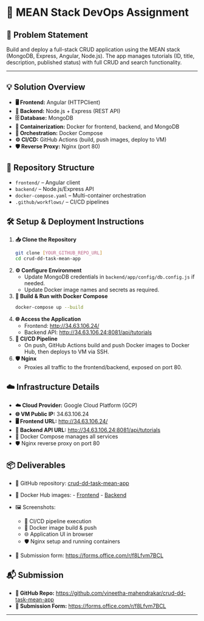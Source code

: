 
# 🚀 MEAN Stack DevOps Assignment


## 📝 Problem Statement

Build and deploy a full-stack CRUD application using the MEAN stack (MongoDB, Express, Angular, Node.js). The app manages tutorials (ID, title, description, published status) with full CRUD and search functionality.

---


## 💡 Solution Overview

- **🖥️ Frontend:** Angular (HTTPClient)
- **🔗 Backend:** Node.js + Express (REST API)
- **🗄️ Database:** MongoDB
- **🐳 Containerization:** Docker for frontend, backend, and MongoDB
- **🧩 Orchestration:** Docker Compose
- **⚙️ CI/CD:** GitHub Actions (build, push images, deploy to VM)
- **🛡️ Reverse Proxy:** Nginx (port 80)


## 📁 Repository Structure

- `frontend/` – Angular client
- `backend/` – Node.js/Express API
- `docker-compose.yaml` – Multi-container orchestration
- `.github/workflows/` – CI/CD pipelines


## 🛠️ Setup & Deployment Instructions

1. **📥 Clone the Repository**
	```sh
	git clone [YOUR_GITHUB_REPO_URL]
	cd crud-dd-task-mean-app
	```
2. **⚙️ Configure Environment**
	- Update MongoDB credentials in `backend/app/config/db.config.js` if needed.
	- Update Docker image names and secrets as required.
3. **🐳 Build & Run with Docker Compose**
	```sh
	docker-compose up --build
	```
4. **🌐 Access the Application**
	- Frontend: http://34.63.106.24/
	- Backend API: http://34.63.106.24:8081/api/tutorials
5. **🔄 CI/CD Pipeline**
	- On push, GitHub Actions build and push Docker images to Docker Hub, then deploys to VM via SSH.
6. **🛡️ Nginx**
	- Proxies all traffic to the frontend/backend, exposed on port 80.


## ☁️ Infrastructure Details

- **☁️ Cloud Provider:** Google Cloud Platform (GCP)
- **🌐 VM Public IP:** 34.63.106.24
- **🖥️ Frontend URL:** http://34.63.106.24/
- **🔗 Backend API URL:** http://34.63.106.24:8081/api/tutorials
- 🧩 Docker Compose manages all services
- 🛡️ Nginx reverse proxy on port 80


## 📦 Deliverables


- 📂 GitHub repository: [crud-dd-task-mean-app](https://github.com/vineetha-mahendrakar/crud-dd-task-mean-app)
- 🐳 Docker Hub images: 
		- [Frontend](https://hub.docker.com/r/mahendrakarvineethabai/crud-dd-task-mean-app-frontend)
		- [Backend](https://hub.docker.com/r/mahendrakarvineethabai/crud-dd-task-mean-app-backend)

- 🖼️ Screenshots:
	- 🔄 CI/CD pipeline execution
	- 🐳 Docker image build & push
	- 🌐 Application UI in browser
	- 🛡️ Nginx setup and running containers

- 📝 Submission form: https://forms.office.com/r/f8Lfvm7BCL



## 📬 Submission
- **📂 GitHub Repo:** https://github.com/vineetha-mahendrakar/crud-dd-task-mean-app
- **📝 Submission Form:** https://forms.office.com/r/f8Lfvm7BCL

---